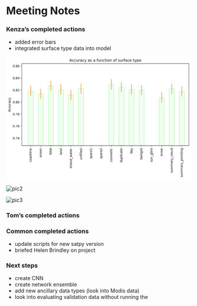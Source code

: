 # Meeting Notes 

### Kenza’s completed actions
* added error bars 
* integrated surface type data into model 

![pic1](/Images/acc_stype_test.py.png)

![pic2](/Images/acc_sza_test.png)

![pic3](/Images/acc_time_test.png)

### Tom’s completed actions


### Common completed actions
* update scripts for new satpy version 
* briefed Helen Brindley on project 

### Next steps 
* create CNN
* create network ensemble 
* add new ancillary data types (look into Modis data)
* look into evaluating validation data without running the 
